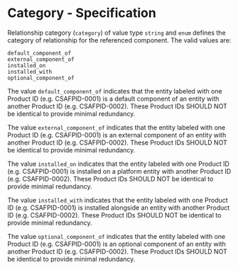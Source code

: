 # Category - Specification

Relationship category (`category`) of value type `string` and `enum` defines the category of relationship for the
referenced component.
The valid values are:

```
default_component_of
external_component_of
installed_on
installed_with
optional_component_of
```

The value `default_component_of` indicates that the entity labeled with one Product ID (e.g. CSAFPID-0001) is a default
component of an entity with another Product ID (e.g. CSAFPID-0002). These Product IDs SHOULD NOT be identical to provide
minimal redundancy.

The value `external_component_of` indicates that the entity labeled with one Product ID (e.g. CSAFPID-0001) is an
external component of an entity with another Product ID (e.g. CSAFPID-0002). These Product IDs SHOULD NOT be identical
to provide minimal redundancy.

The value `installed_on` indicates that the entity labeled with one Product ID (e.g. CSAFPID-0001) is installed on a
platform entity with another Product ID (e.g. CSAFPID-0002). These Product IDs SHOULD NOT be identical to provide
minimal redundancy.

The value `installed_with` indicates that the entity labeled with one Product ID (e.g. CSAFPID-0001) is installed
alongside an entity with another Product ID (e.g. CSAFPID-0002). These Product IDs SHOULD NOT be identical to provide
minimal redundancy.

The value `optional_component_of` indicates that the entity labeled with one Product ID (e.g. CSAFPID-0001) is an
optional component of an entity with another Product ID (e.g. CSAFPID-0002). These Product IDs SHOULD NOT be identical
to provide minimal redundancy.

